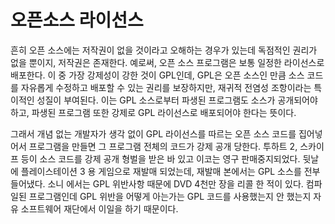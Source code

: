 # 오픈소스 라이선스

흔히 오픈 소스에는 저작권이 없을 것이라고 오해하는 경우가 있는데 독점적인 권리가 없을 뿐이지, 저작권은 존재한다. 예로써, 오픈 소스 프로그램은 보통 일정한 라이선스로 배포한다. 이 중 가장 강제성이 강한 것이 GPL인데, GPL은 오픈 소스인 만큼 소스 코드를 자유롭게 수정하고 배포할 수 있는 권리를 보장하지만, 재귀적 전염성 조항이라는 특이적인 성질이 부여된다. 이는 GPL 소스로부터 파생된 프로그램도 소스가 공개되어야 하고, 파생된 프로그램 또한 강제로 GPL 라이선스로 배포되어야 한다는 뜻이다. 

그래서 개념 없는 개발자가 생각 없이 GPL 라이선스를 따르는 오픈 소스 코드를 집어넣어서 프로그램을 만들면 그 프로그램 전체의 코드가 강제 공개 당한다. 투하트 2, 스카이프 등이 소스 코드를 강제 공개 형벌을 받은 바 있고 이코는 영구 판매중지되었다. 뒷날에 플레이스테이션 3 용 게임으로 재발매 되었는데, 재발매 본에서는 GPL 소스를 전부 들어냈다. 소니 에서는 GPL 위반사항 때문에 DVD 4천만 장을 리콜 한 적이 있다. 컴파일된 프로그램인데 GPL 위반을 어떻게 아는가는 GPL 코드를 사용했는지 안 했는지 자유 소프트웨어 재단에서 이일을 하기 때문이다.  


